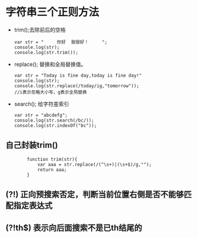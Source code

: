 # 字符串三个正则方法

* trim\(\);去除前后的空格

  ```text
  var str = "     你好  我很好！     ";
  console.log(str);
  console.log(str.trim());
  ```

* replace\(\); 替换和全局替换值。

  ```text
  var str = "Today is fine day,today is fine day!"
  console.log(str);
  console.log(str.replace(/today/ig,"tomorrow"));
  //i表示忽略大小写，g表示全局替换
  ```

* search\(\);  给字符差索引

  ```text
  var str = "abcdefg";
  console.log(str.search(/bc/));
  console.log(str.indexOf("bc"));
  ```

## 自己封装trim\(\)

```text
        function trim(str){
            var aaa = str.replace(/(^\s+)|(\s+$)/g,"");
            return aaa;
        }
```

## \(?!\) 正向预搜索否定，判断当前位置右侧是否不能够匹配指定表达式

## \(?!th$\) 表示向后面搜索不是已th结尾的


